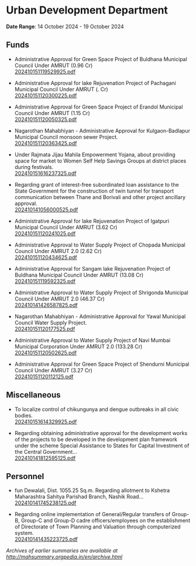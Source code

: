 # Urban Development Department

**Date Range**: 14 October 2024 - 19 October 2024


## Funds
- Administrative Approval for  Green Space Project of Buldhana Municipal Council Under AMRUT  (0.96 Cr)\
  [202410151119529925.pdf](https://gr.maharashtra.gov.in/Site/Upload/Government%20Resolutions/English/202410151119529925.pdf)

- Administrative Approval for  lake Rejuvenation Project of Pachagani Municipal Council Under AMRUT (.  Cr)\
  [202410151120300225.pdf](https://gr.maharashtra.gov.in/Site/Upload/Government%20Resolutions/English/202410151120300225.pdf)

- Administrative Approval for  Green Space Project of Erandol Municipal Council Under AMRUT  (1.15 Cr)\
  [202410151120050325.pdf](https://gr.maharashtra.gov.in/Site/Upload/Government%20Resolutions/English/202410151120050325.pdf)

- Nagarothan Mahabhiyan - Administrative Approval for    Kulgaon-Badlapur Municipal Council monsoon sewer Project.\
  [202410151120363425.pdf](https://gr.maharashtra.gov.in/Site/Upload/Government%20Resolutions/English/202410151120363425.pdf)

- Under Rajmata Jijau Mahila Empowerment Yojana, about providing space for market to Women Self Help Savings Groups at district places during festivals.\
  [202410151616237325.pdf](https://gr.maharashtra.gov.in/Site/Upload/Government%20Resolutions/English/202410151616237325.pdf)

- Regarding grant of interest-free subordinated loan assistance to the State Government for the construction of twin tunnel  for transport communication between Thane and Borivali and other project ancillary approval.\
  [202410141056000525.pdf](https://gr.maharashtra.gov.in/Site/Upload/Government%20Resolutions/English/202410141056000525.....pdf)

- Administrative Approval for  lake Rejuvenation Project of Igatpuri Municipal Council Under AMRUT (3.62  Cr)\
  [202410151120241025.pdf](https://gr.maharashtra.gov.in/Site/Upload/Government%20Resolutions/English/202410151120241025.pdf)

- Administrative Approval to  Water Supply Project of  Chopada Municipal Council Under AMRUT 2.0 (2.62 Cr)\
  [202410151120434625.pdf](https://gr.maharashtra.gov.in/Site/Upload/Government%20Resolutions/English/202410151120434625.pdf)

- Administrative Approval for Sangam lake Rejuvenation Project of Buldhana Municipal Council Under AMRUT (13.08  Cr)\
  [202410151119592325.pdf](https://gr.maharashtra.gov.in/Site/Upload/Government%20Resolutions/English/202410151119592325.pdf)

- Administrative Approval to  Water Supply Project of  Shrigonda Municipal Council Under AMRUT 2.0 (46.37 Cr)\
  [202410141426587825.pdf](https://gr.maharashtra.gov.in/Site/Upload/Government%20Resolutions/English/202410141426587825.pdf)

- Nagarothan Mahabhiyan - Administrative Approval for    Yawal Municipal Council Water Supply Project.\
  [202410151120177525.pdf](https://gr.maharashtra.gov.in/Site/Upload/Government%20Resolutions/English/202410151120177525.pdf)

- Administrative Approval to  Water Supply Project of  Navi Mumbai Municipal Corporation Under AMRUT 2.0 (133.28 Cr)\
  [202410151120502625.pdf](https://gr.maharashtra.gov.in/Site/Upload/Government%20Resolutions/English/202410151120502625.pdf)

- Administrative Approval for  Green Space Project of Shendurni Municipal Council Under AMRUT  (3.27  Cr)\
  [202410151120112125.pdf](https://gr.maharashtra.gov.in/Site/Upload/Government%20Resolutions/English/202410151120112125.pdf)

## Miscellaneous
- To localize control of chikungunya and dengue outbreaks in all civic bodies.\
  [202410151614329925.pdf](https://gr.maharashtra.gov.in/Site/Upload/Government%20Resolutions/English/202410151614329925.pdf)

- Regarding obtaining administrative approval for the development works of the projects to be developed in the development plan framework under the scheme Special Assistance to States for Capital Investment of the Central Government...\
  [202410141812595125.pdf](https://gr.maharashtra.gov.in/Site/Upload/Government%20Resolutions/English/202410141812595125.pdf)

## Personnel
- fun Dewalali, Dist. 1055.25 Sq.m. Regarding allotment to Kshetra Maharashtra Sahitya Parishad Branch, Nashik Road...\
  [202410141745238125.pdf](https://gr.maharashtra.gov.in/Site/Upload/Government%20Resolutions/English/202410141745238125.pdf)

- Regarding online implementation of General/Regular transfers of Group-B, Group-C and Group-D cadre officers/employees on the establishment of Directorate of Town Planning and Valuation through computerized system.\
  [202410141435223725.pdf](https://gr.maharashtra.gov.in/Site/Upload/Government%20Resolutions/English/202410141435223725.pdf)


*Archives of earlier summaries are available at http://mahsummary.orgpedia.in/en/archive.html*
